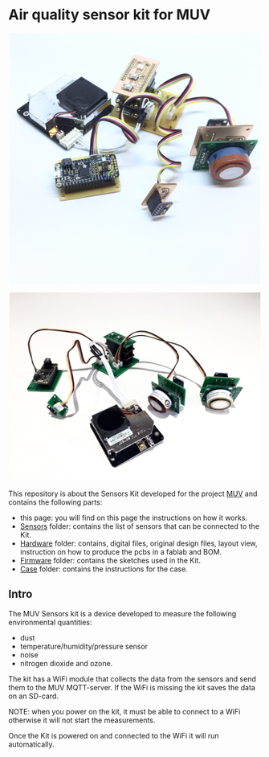 # Air quality sensor kit for MUV

<p align="center"><img src="images/sensor_kit.jpg" width="500"></p>
<p align="center"><img src="Hardware/Gerber files/images/MUV_SK.jpg" width="500"></p>

This repository is about the Sensors Kit developed for the project [MUV](https://www.muv2020.eu/) and contains the following parts:
- this page: you will find on this page the instructions on how it works.
- [Sensors](https://github.com/waagsociety/air_quality_sensor_kit/tree/master/MUV%20Kit/Sensors) folder: contains the list of sensors that can be connected to the Kit.
- [Hardware](https://github.com/waagsociety/air_quality_sensor_kit/tree/master/MUV%20Kit/Hardware) folder: contains, digital files, original design files, layout view, instruction on how to produce the pcbs in a fablab and BOM.
- [Firmware](https://github.com/waagsociety/air_quality_sensor_kit/tree/master/MUV%20Kit/Firmware) folder: contains the sketches used in the Kit.
- [Case](https://github.com/waagsociety/air_quality_sensor_kit/tree/master/MUV%20Kit/Case) folder: contains the instructions for the case.

## Intro
The MUV Sensors kit is a device developed to measure the following environmental quantities:
* dust
* temperature/humidity/pressure sensor
* noise
* nitrogen dioxide and ozone.

The kit has a WiFi module that collects the data from the sensors and send them to the MUV MQTT-server. If the WiFi is missing the kit saves the data on an SD-card.

NOTE: when you power on the kit, it must be able to connect to a WiFi otherwise it will not start the measurements.

Once the Kit is powered on and connected to the WiFi it will run automatically.
